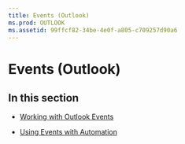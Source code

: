```yaml
---
title: Events (Outlook)
ms.prod: OUTLOOK
ms.assetid: 99ffcf82-34be-4e0f-a805-c709257d90a6
---
```



# Events (Outlook)

## In this section


-  [Working with Outlook Events](working-with-outlook-events.md)
    
-  [Using Events with Automation](using-events-with-automation.md)
    

